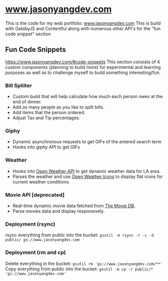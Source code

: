 # www.jasonyangdev.com

This is the code for my web portfolio: www.jasonyangdev.com
This is build with GatsbyJS and Contentful along with numerous other API's for the "fun code snippet" section

## Fun Code Snippets

https://www.jasonyangdev.com/#code-snippets
This section consists of 4 custom components (planning to build more) for experimental and learning purposes as well as to challenge myself to build something interesting/fun.

### Bill Spliiter

- Custom build that will help calculate how much each person owes at the end of dinner.
- Add as many people as you like to split bills.
- Add items that the person ordered.
- Adjust Tax and Tip percentages.

### Giphy

- Dynamic asynchronous requests to get GIFs of the entered search term
- Hooks into giphy API to get GIFs

### Weather

- Hooks into [Open Weather API](https://openweathermap.org/api) to get dynamic weather data for LA area.
- Parses the weather and use [Open Weather Icons](https://www.npmjs.com/package/open-weather-icons) to display flat icons for current weather conditions.

### Movie API [deprecated]

- Real-time dynamic movie data fetched from [The Movie DB](https://www.themoviedb.org/documentation/api).
- Parse movies data and display responsively.

### Deployment (rsync)

rsync everything from public into the bucket: `gsutil -m rsync -r -c -d public/ gs://www.jasonyangdev.com`  

### Deployment (rm and cp)
Delete everything in the bucket: `gsutil rm 'gs://www.jasonyangdev.com/**'`  
Copy everything from public into the bucket: `gsutil -m cp -r public/* 'gs://www.jasonyangdev.com'`
